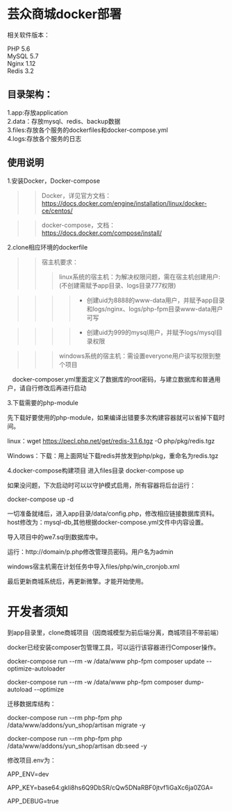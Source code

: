 芸众商城docker部署
=================
相关软件版本：

PHP 5.6<br>
MySQL 5.7<br>
Nginx 1.12<br>
Redis 3.2<br>

目录架构：
-----------------

1.app:存放application<br>
2.data：存放mysql、redis、backup数据<br>
3.files:存放各个服务的dockerfiles和docker-compose.yml<br>
4.logs:存放各个服务的日志<br>

使用说明
-----------------

1.安装Docker，Docker-compose

>>Docker，详见官方文档：https://docs.docker.com/engine/installation/linux/docker-ce/centos/

>>docker-compose，文档：https://docs.docker.com/compose/install/

2.clone相应环境的dockerfile
>>宿主机要求：
>>>linux系统的宿主机：为解决权限问题，需在宿主机创建用户:(不创建需赋予app目录、logs目录777权限)

>>>>- 创建uid为8888的www-data用户，并赋予app目录和logs/nginx、logs/php-fpm目录www-data用户可写

>>>>- 创建uid为999的mysql用户，并赋予logs/mysql目录权限

>>>windows系统的宿主机：需设置everyone用户读写权限到整个项目


    docker-composer.yml里面定义了数据库的root密码，与建立数据库和普通用户，请自行修改后再进行启动

3.下载需要的php-module

先下载好要使用的php-module，如果编译出错要多次构建容器就可以省掉下载时间。


linux：wget https://pecl.php.net/get/redis-3.1.6.tgz -O php/pkg/redis.tgz

Windows：下载：用上面网址下载redis并放发到php/pkg，重命名为redis.tgz

4.docker-compose构建项目
进入files目录
docker-compose up

如果没问题，下次启动时可以以守护模式启用，所有容器将后台运行：

docker-compose up -d

一切准备就绪后，进入app目录/data/config.php，修改相应链接数据库资料。host修改为：mysql-db,其他根据docker-compose.yml文件中内容设置。

导入项目中的we7.sql到数据库中。

运行：http://domain/p.php修改管理员密码。用户名为admin

windows宿主机需在计划任务中导入files/php/win_cronjob.xml

最后更新商城系统后，再更新微擎。才能开始使用。

开发者须知
======================
到app目录里，clone商城项目（因商城模型为前后端分离，商城项目不带前端）

docker已经安装composer包管理工具，可以运行该容器进行Composer操作。

docker-compose run --rm -w /data/www php-fpm composer update --optimize-autoloader

docker-compose run --rm -w /data/www php-fpm composer dump-autoload --optimize

迁移数据库结构：

docker-compose run --rm php-fpm php /data/www/addons/yun_shop/artisan migrate -y

docker-compose run --rm php-fpm php /data/www/addons/yun_shop/artisan db:seed -y

修改项目.env为：

APP_ENV=dev

APP_KEY=base64:gkli8hs6Q9DbSR/cQw5DNaRBF0jtvf1iGaXc6ja0ZGA=

APP_DEBUG=true



